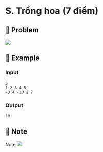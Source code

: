 # S. Trồng hoa (7 điểm)

## 📖 Problem

![](https://espresso.codeforces.com/671c5553dcfd990e30c934e86146f7349a2bb68d.png)


## 🧠 Example

### Input

```text
5
1 2 3 4 5
-3 4 -10 2 7
```

### Output

```text
10
```



## 📝 Note

Note
![](https://espresso.codeforces.com/dabdf90db5dbd8d9d9ef95349181c19562837102.png)

